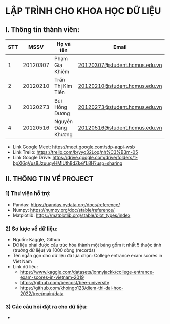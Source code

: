 # LẬP TRÌNH CHO KHOA HỌC DỮ LIỆU
## I. Thông tin thành viên:
|**STT**|**MSSV**|**Họ và tên**|**Email**|
|---|--------|------|-------|
|1|20120307|Phạm Gia Khiêm|20120307@student.hcmus.edu.vn|
|2|20120210|Trần Thị Kim Tiến|20120210@student.hcmus.edu.vn|
|3|20120273|Bùi Hồng Dương|20120273@student.hcmus.edu.vn|
|4|20120516|Nguyễn Đăng Khương|20120516@student.hcmus.edu.vn|
- Link Google Meet: https://meet.google.com/sdp-aqpi-wsb
- Link Trello: https://trello.com/b/yyo32Loq/nh%C3%B3m-05
- Link Google Drive: https://drive.google.com/drive/folders/1-bpXI6qVus8JzuuqyHMIUth8dZkeYL8H?usp=sharing
## II. THÔNG TIN VỀ PROJECT
### 1) Thư viện hỗ trợ:
- Pandas: https://pandas.pydata.org/docs/reference/
- Numpy: https://numpy.org/doc/stable/reference/
- Matplotlib: https://matplotlib.org/stable/plot_types/index
### 2) Sơ lược về dữ liệu:
- Nguồn: Kaggle, Github
- Dữ liệu phải được cấu trúc hóa thành một bảng gồm ít nhất 5 thuộc tính (trường dữ liệu) và 1000 dòng (records)
- Tên ngắn gọn cho dữ liệu đã lựa chọn: College entrance exam scores in Viet Nam
- Link dữ liệu:
  - https://www.kaggle.com/datasets/jonnyjackk/college-entrance-exam-scores-in-vietnam-2019
  - https://github.com/beecost/bee-university
  - https://github.com/khoingo123/diem-thi-dai-hoc-2022/tree/main/data
### 3) Các câu hỏi đặt ra cho dữ liệu:
-
